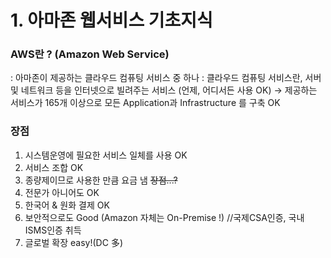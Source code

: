 # 1. 아마존 웹서비스 기초지식

### AWS란 ? (Amazon Web Service)
: 아마존이 제공하는 클라우드 컴퓨팅 서비스 중 하나
: 클라우드 컴퓨팅 서비스란, 서버및 네트워크 등을 인터넷으로 빌려주는 서비스 (언제, 어디서든 사용 OK)
→ 제공하는 서비스가 165개 이상으로 모든 Application과 Infrastructure 를 구축 OK

### 장점
1) 시스템운영에 필요한 서비스 일체를 사용 OK
2) 서비스 조합 OK
3) 종량제이므로 사용한 만큼 요금 냄 ~~장점...?~~
4) 전문가 아니어도 OK
5) 한국어 & 원화 결제 OK
6) 보안적으로도 Good (Amazon 자체는 On-Premise !) //국제CSA인증, 국내ISMS인증 취득
7) 글로벌 확장 easy!(DC 多)
